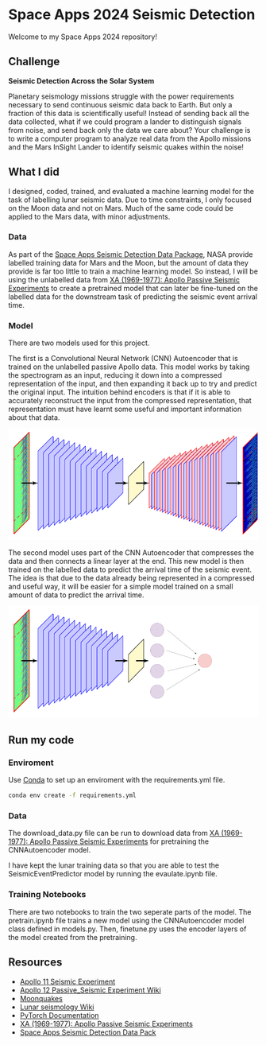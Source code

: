 # Space Apps 2024 Seismic Detection

Welcome to my Space Apps 2024 repository!

## Challenge
**Seismic Detection Across the Solar System**

Planetary seismology missions struggle with the power requirements necessary to send continuous seismic data back to Earth. But only a fraction of this data is scientifically useful! Instead of sending back all the data collected, what if we could program a lander to distinguish signals from noise, and send back only the data we care about? Your challenge is to write a computer program to analyze real data from the Apollo missions and the Mars InSight Lander to identify seismic quakes within the noise!

## What I did
I designed, coded, trained, and evaluated a machine learning model for the task of labelling lunar seismic data. Due to time constraints, I only focused on the Moon data and not on Mars. Much of the same code could be applied to the Mars data, with minor adjustments.

### Data

As part of the [Space Apps Seismic Detection Data Package](https://www.spaceappschallenge.org/nasa-space-apps-2024/challenges/seismic-detection-across-the-solar-system/?tab=resources), NASA provide labelled training data for Mars and the Moon, but the amount of data they provide is far too little to train a machine learning model. So instead, I will be using the unlabelled data from [XA (1969-1977): Apollo Passive Seismic Experiments](https://www.fdsn.org/networks/detail/XA_1969/) to create a pretrained model that can later be fine-tuned on the labelled data for the downstream task of predicting the seismic event arrival time.

### Model

There are two models used for this project. 

The first is a Convolutional Neural Network (CNN) Autoencoder that is trained on the unlabelled passive Apollo data. This model works by taking the spectrogram as an input, reducing it down into a compressed representation of the input, and then expanding it back up to try and predict the original input. The intuition behind encoders is that if it is able to accurately reconstruct the input from the compressed representation, that representation must have learnt some useful and important information about that data. 

![CNNAutoencoder](images/CNNAutoencoder.png)

The second model uses part of the CNN Autoencoder that compresses the data and then connects a linear layer at the end. This new model is then trained on the labelled data to predict the arrival time of the seismic event. The idea is that due to the data already being represented in a compressed and useful way, it will be easier for a simple model trained on a small amount of data to predict the arrival time.

![SeismicEventPredictor](images/SeismicEventPredictor.png)

## Run my code

### Enviroment
Use [Conda](https://www.anaconda.com/download) to set up an enviroment with the requirements.yml file. 

```bash
conda env create -f requirements.yml
```

### Data

The download_data.py file can be run to download data from [XA (1969-1977): Apollo Passive Seismic Experiments](https://www.fdsn.org/networks/detail/XA_1969/) for pretraining the CNNAutoencoder model. 

I have kept the lunar training data so that you are able to test the SeismicEventPredictor model by running the evaulate.ipynb file.

### Training Notebooks

There are two notebooks to train the two seperate parts of the model. The pretrain.ipynb file trains a new model using the CNNAutoencoder model class defined in models.py. Then, finetune.py uses the encoder layers of the model created from the pretraining.

## Resources 
- [Apollo 11 Seismic Experiment](https://science.nasa.gov/resource/apollo-11-seismic-experiment/)
- [Apollo 12 Passive_Seismic Experiment Wiki](https://en.wikipedia.org/wiki/Apollo_12_Passive_Seismic_Experiment)
- [Moonquakes](https://www.sciencedirect.com/topics/earth-and-planetary-sciences/moonquakes)
- [Lunar seismology Wiki](https://en.wikipedia.org/wiki/Lunar_seismology)
- [PyTorch Documentation](https://pytorch.org/docs/stable/)
- [XA (1969-1977): Apollo Passive Seismic Experiments](https://www.fdsn.org/networks/detail/XA_1969/)
- [Space Apps Seismic Detection Data Pack](https://www.spaceappschallenge.org/nasa-space-apps-2024/challenges/seismic-detection-across-the-solar-system/?tab=resources)